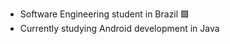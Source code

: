 - Software Engineering student in Brazil :green_square:
- Currently studying Android development in Java
